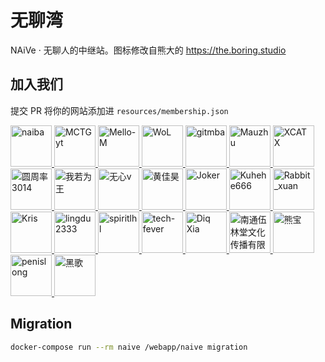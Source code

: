 # 无聊湾

NAiVe · 无聊人的中继站。图标修改自熊大的 <https://the.boring.studio>

## 加入我们

提交 PR 将你的网站添加进 `resources/membership.json`

<!--GAMFC_DELIMITER--><a href="https://github.com/naiba" title="naiba">
  <img src="https://avatars.githubusercontent.com/u/29243953?v=4" width="66;" alt="naiba"/>
</a>
<a href="https://github.com/MCTGyt" title="MCTGyt">
  <img src="https://avatars.githubusercontent.com/u/75358424?v=4" width="66;" alt="MCTGyt"/>
</a>
<a href="https://github.com/muyan0709" title="Mello-M">
  <img src="https://avatars.githubusercontent.com/u/72654383?v=4" width="66;" alt="Mello-M"/>
</a>
<a href="https://github.com/WoLeo-Z" title="WoL">
  <img src="https://avatars.githubusercontent.com/u/45914900?v=4" width="66;" alt="WoL"/>
</a>
<a href="https://github.com/qmxs" title="gitmba">
  <img src="https://avatars.githubusercontent.com/u/49803761?v=4" width="66;" alt="gitmba"/>
</a>
<a href="https://github.com/maolog" title="Mauzhu">
  <img src="https://avatars.githubusercontent.com/u/17608225?v=4" width="66;" alt="Mauzhu"/>
</a>
<a href="https://github.com/xuanxuan666niupi666" title="XCATX">
  <img src="https://avatars.githubusercontent.com/u/86157698?v=4" width="66;" alt="XCATX"/>
</a>
<a href="https://github.com/yzl3014" title="圆周率3014">
  <img src="https://avatars.githubusercontent.com/u/79385954?v=4" width="66;" alt="圆周率3014"/>
</a>
<a href="https://github.com/ilay1678" title="我若为王">
  <img src="https://avatars.githubusercontent.com/u/7021399?v=4" width="66;" alt="我若为王"/>
</a>
<a href="https://github.com/phong057" title="无心v">
  <img src="https://avatars.githubusercontent.com/u/81139357?v=4" width="66;" alt="无心v"/>
</a>
<a href="https://github.com/hjh-cn" title="黄佳昊">
  <img src="https://avatars.githubusercontent.com/u/71384238?v=4" width="66;" alt="黄佳昊"/>
</a>
<a href="https://github.com/zhufacai" title="Joker">
  <img src="https://avatars.githubusercontent.com/u/14821269?v=4" width="66;" alt="Joker"/>
</a>
<a href="https://github.com/Kuhehe666" title="Kuhehe666">
  <img src="https://avatars.githubusercontent.com/u/112221949?v=4" width="66;" alt="Kuhehe666"/>
</a>
<a href="https://github.com/rabbitxuanxuan" title="Rabbit_xuan">
  <img src="https://avatars.githubusercontent.com/u/112363084?v=4" width="66;" alt="Rabbit_xuan"/>
</a>
<a href="https://github.com/hhhkkk520" title="Kris">
  <img src="https://avatars.githubusercontent.com/u/52115472?v=4" width="66;" alt="Kris"/>
</a>
<a href="https://github.com/lingdu2333" title="lingdu2333">
  <img src="https://avatars.githubusercontent.com/u/117048039?v=4" width="66;" alt="lingdu2333"/>
</a>
<a href="https://github.com/spiritLHLS" title="spiritlhl">
  <img src="https://avatars.githubusercontent.com/u/103393591?v=4" width="66;" alt="spiritlhl"/>
</a>
<a href="https://github.com/tech-fever" title="tech-fever">
  <img src="https://avatars.githubusercontent.com/u/105153585?v=4" width="66;" alt="tech-fever"/>
</a>
<a href="https://github.com/wzwzx" title="Diq Xia">
  <img src="https://avatars.githubusercontent.com/u/69845256?v=4" width="66;" alt="Diq Xia"/>
</a>
<a href="https://github.com/wulintang" title="南通伍林堂文化传播有限公司">
  <img src="https://avatars.githubusercontent.com/u/17123583?v=4" width="66;" alt="南通伍林堂文化传播有限公司"/>
</a>
<a href="https://github.com/xiongbao" title="熊宝">
  <img src="https://avatars.githubusercontent.com/u/4247191?v=4" width="66;" alt="熊宝"/>
</a>
<a href="https://github.com/penislong" title="penislong">
  <img src="https://avatars.githubusercontent.com/u/63903027?v=4" width="66;" alt="penislong"/>
</a>
<a href="https://github.com/dysf888" title="黑歌">
  <img src="https://avatars.githubusercontent.com/u/47450409?v=4" width="66;" alt="黑歌"/>
</a><!--GAMFC_DELIMITER_END-->

## Migration

```sh
docker-compose run --rm naive /webapp/naive migration
```

